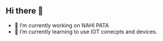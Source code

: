 ## Hi there 👋
- 🔭 I’m currently working on NAHI PATA
- 🌱 I’m currently learning to use IOT conecpts and devices.

